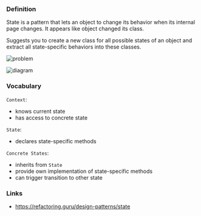 ### Definition

State is a pattern that lets an object to change its behavior when its internal page changes. It appears like object changed its class.

Suggests you to create a new class for all possible states of an object and extract all state-specific behaviors into these classes.

![problem](https://refactoring.guru/images/patterns/diagrams/state/problem2-en-2x.png)

![diagram](https://refactoring.guru/images/patterns/diagrams/state/solution-en-2x.png)


### Vocabulary
`Context`:
- knows current state
- has access to concrete state

`State`:
- declares state-specific methods

`Concrete States`:
- inherits from `State`
- provide own implementation of state-specific methods
- can trigger transition to other state



### Links

- https://refactoring.guru/design-patterns/state
